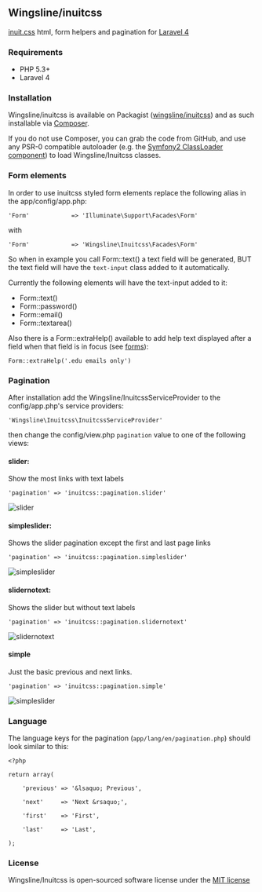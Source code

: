 ## Wingsline/inuitcss

[inuit.css](http://inuitcss.com/) html, form helpers and pagination for [Laravel 4](http://laravel.com)


### Requirements

- PHP 5.3+
- Laravel 4


### Installation

Wingsline/inuitcss is available on Packagist ([wingsline/inuitcss](http://packagist.org/packages/wingsline/inuitcss))
and as such installable via [Composer](http://getcomposer.org/).

If you do not use Composer, you can grab the code from GitHub, and use any
PSR-0 compatible autoloader (e.g. the [Symfony2 ClassLoader component](https://github.com/symfony/ClassLoader))
to load Wingsline/Inuitcss classes.


### Form elements

In order to use inuitcss styled form elements replace the following alias in the app/config/app.php:

	'Form'            => 'Illuminate\Support\Facades\Form'
	
with

	'Form'            => 'Wingsline\Inuitcss\Facades\Form'
	
	
So when in example you call Form::text() a text field will be generated, BUT the text field will have the
```text-input``` class added to it automatically.

Currently the following elements will have the text-input added to it: 

- Form::text()
- Form::password()
- Form::email()
- Form::textarea()

Also there is a Form::extraHelp() available to add help text displayed after a field when that field is in focus (see [forms](http://jsfiddle.net/inuitcss/MhHHU/)):

	Form::extraHelp('.edu emails only')
	


### Pagination

After installation add the Wingsline/InuitcssServiceProvider to the config/app.php's service providers:
	
	'Wingsline\Inuitcss\InuitcssServiceProvider'
		
		
then change the config/view.php `pagination` value to one of the following views:



#### slider:

Show the most links with text labels

 	'pagination' => 'inuitcss::pagination.slider'
 		

![slider](http://inuitcss.wingsline.net/img/slider.png "slider")


#### simpleslider:

Shows the slider pagination except the first and last page links

	'pagination' => 'inuitcss::pagination.simpleslider'


![simpleslider](http://inuitcss.wingsline.net/img/simpleslider.png "simpleslider")


#### slidernotext:

Shows the slider but without text labels

	'pagination' => 'inuitcss::pagination.slidernotext'


![slidernotext](http://inuitcss.wingsline.net/img/slidernotext.png "slidernotext")


#### simple

Just the basic previous and next links.

	'pagination' => 'inuitcss::pagination.simple'


![simpleslider](http://inuitcss.wingsline.net/img/simple.png "slider")


### Language

The language keys for the pagination (```app/lang/en/pagination.php```) should look similar to this:

	<?php 

	return array(
	
		'previous' => '&lsaquo; Previous',

	    'next'     => 'Next &rsaquo;',

	    'first'    => 'First',

	    'last'     => 'Last',
	    
    );
    
 

### License

Wingsline/Inuitcss is open-sourced software license under the [MIT license](http://opensource.org/licenses/MIT)
